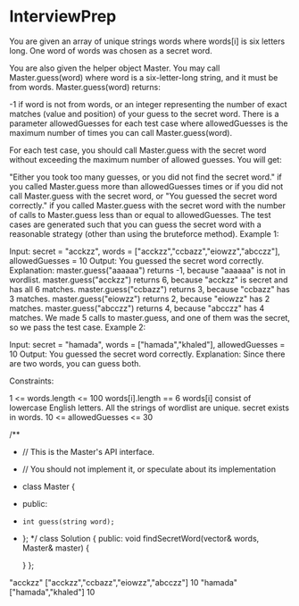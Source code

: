 # InterviewPrep
You are given an array of unique strings words where words[i] is six letters long. One word of words was chosen as a secret word.

You are also given the helper object Master. You may call Master.guess(word) where word is a six-letter-long string, and it must be from words. Master.guess(word) returns:

-1 if word is not from words, or
an integer representing the number of exact matches (value and position) of your guess to the secret word.
There is a parameter allowedGuesses for each test case where allowedGuesses is the maximum number of times you can call Master.guess(word).

For each test case, you should call Master.guess with the secret word without exceeding the maximum number of allowed guesses. You will get:

"Either you took too many guesses, or you did not find the secret word." if you called Master.guess more than allowedGuesses times or if you did not call Master.guess with the secret word, or
"You guessed the secret word correctly." if you called Master.guess with the secret word with the number of calls to Master.guess less than or equal to allowedGuesses.
The test cases are generated such that you can guess the secret word with a reasonable strategy (other than using the bruteforce method).
Example 1:

Input: secret = "acckzz", words = ["acckzz","ccbazz","eiowzz","abcczz"], allowedGuesses = 10
Output: You guessed the secret word correctly.
Explanation:
master.guess("aaaaaa") returns -1, because "aaaaaa" is not in wordlist.
master.guess("acckzz") returns 6, because "acckzz" is secret and has all 6 matches.
master.guess("ccbazz") returns 3, because "ccbazz" has 3 matches.
master.guess("eiowzz") returns 2, because "eiowzz" has 2 matches.
master.guess("abcczz") returns 4, because "abcczz" has 4 matches.
We made 5 calls to master.guess, and one of them was the secret, so we pass the test case.
Example 2:

Input: secret = "hamada", words = ["hamada","khaled"], allowedGuesses = 10
Output: You guessed the secret word correctly.
Explanation: Since there are two words, you can guess both.
 

Constraints:

1 <= words.length <= 100
words[i].length == 6
words[i] consist of lowercase English letters.
All the strings of wordlist are unique.
secret exists in words.
10 <= allowedGuesses <= 30

/**
 * // This is the Master's API interface.
 * // You should not implement it, or speculate about its implementation
 * class Master {
 *   public:
 *     int guess(string word);
 * };
 */
class Solution {
public:
    void findSecretWord(vector<string>& words, Master& master) {
        
    }
};

"acckzz"
["acckzz","ccbazz","eiowzz","abcczz"]
10
"hamada"
["hamada","khaled"]
10
